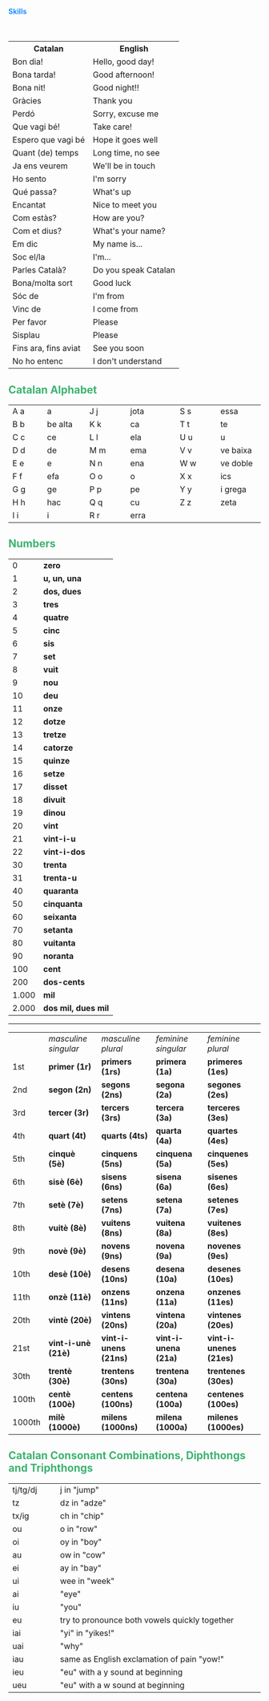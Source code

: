 <h4 style="color:DodgerBlue;">Skills</h4>
<table id="t01">
  <tr>
    <th>Catalan</th>
    <th>English</th> 
  </tr>
  <tr>
    <td>Bon dia!</td>
    <td>Hello, good day!</td> 
  </tr>
  <tr>
    <td>Bona tarda!</td>
    <td>Good afternoon!</td>
  </tr>
  <tr>
    <td>Bona nit!</td>
    <td>Good night!!</td> 
  </tr>
  <tr>
    <td>Gràcies</td>
    <td>Thank you</td>
  </tr>
  <tr>
    <td>Perdó</td>
    <td>Sorry, excuse me</td>
  </tr>
  <tr>
    <td>Que vagi bé!</td>
    <td>Take care!</td>
  </tr>
  <tr>
    <td>Espero que vagi bé</td>
    <td>Hope it goes well</td>
  </tr>
  <tr>
    <td>Quant (de) temps</td>
    <td>Long time, no see</td>
  </tr>
  <tr>
    <td>Ja ens veurem</td>
    <td>We'll be in touch</td>
  </tr>
  <tr>
    <td>Ho sento</td>
    <td>I'm sorry</td>
  </tr>
  <tr>
    <td>Qué passa?</td>
    <td>What's up</td>
  </tr>
  <tr>
    <td>Encantat</td>
    <td>Nice to meet you</td>
  </tr>
  <tr>
    <td>Com estàs?</td>
    <td>How are you?</td>
  </tr>
  <tr>
    <td>Com et dius?</td>
    <td>What's your name?</td>
  </tr>
  <tr>
    <td>Em dic</td>
    <td>My name is...</td>
  </tr>
  <tr>
    <td>Soc el/la</td>
    <td>I'm...</td>
  </tr>
  <tr>
    <td>Parles Català?</td>
    <td>Do you speak Catalan</td>
  </tr>
  <tr>
    <td>Bona/molta sort</td>
    <td>Good luck</td>
  </tr>
  <tr>
    <td>Sóc de</td>
    <td>I'm from</td>
  </tr>
  <tr>
    <td>Vinc de</td>
    <td>I come from</td>
  </tr>
  <tr>
    <td>Per favor</td>
    <td>Please</td>
  </tr>
  <tr>
    <td>Sisplau</td>
    <td>Please</td>
  </tr>
  <tr>
    <td>Fins ara, fins aviat</td>
    <td>See you soon</td>
  </tr>
  <tr>
    <td>No ho entenc</td>
    <td>I don't understand</td>
  </tr>
</table>

<h2 style="color:MediumSeaGreen;">Catalan Alphabet</h2>

<table class="table table-striped table-bordered table-hover table-responsive" width="547" align="center" cellpadding="2" cellspacing="2">
  <col width="64" span="2" />
  <tr>
    <td width="69">A a</td>
    <td width="84">a</td>
    <td width="85">J j</td>
    <td width="102">jota</td>
    <td width="84">S s</td>
    <td width="83">essa</td>
  </tr>
  <tr>
    <td>B b</td>
    <td>be alta</td>
    <td>K k</td>
    <td>ca</td>
    <td>T t</td>
    <td>te</td>
  </tr>
  <tr>
    <td>C c</td>
    <td>ce</td>
    <td>L l</td>
    <td>ela</td>
    <td>U u</td>
    <td>u</td>
  </tr>
  <tr>
    <td>D d</td>
    <td>de</td>
    <td>M m</td>
    <td>ema</td>
    <td>V v</td>
    <td>ve baixa</td>
  </tr>
  <tr>
    <td>E e</td>
    <td>e</td>
    <td>N n</td>
    <td>ena</td>
    <td>W w</td>
    <td>ve doble</td>
  </tr>
  <tr>
    <td>F f</td>
    <td>efa</td>
    <td>O o</td>
    <td>o</td>
    <td>X x</td>
    <td>ics</td>
  </tr>
  <tr>
    <td>G g</td>
    <td>ge</td>
    <td>P p</td>
    <td>pe</td>
    <td>Y y</td>
    <td>i grega</td>
  </tr>
  <tr>
    <td>H h</td>
    <td>hac</td>
    <td>Q q</td>
    <td>cu</td>
    <td>Z z</td>
    <td>zeta</td>
  </tr>
  <tr>
    <td>I i</td>
    <td>i</td>
    <td>R r</td>
    <td>erra</td>
    <td>&nbsp;</td>
    <td>&nbsp;</td>
  </tr>
</table>

<h2 style="color:MediumSeaGreen;">Numbers</h2>

<table class="table table-striped table-bordered table-hover table-responsive" align="center" cellpadding="2" cellspacing="2">
  <tr height="20">
    <td height="20">0</td>
    <td><strong>zero</strong></td>
    </tr>
  <tr height="20">
    <td height="20">1</td>
    <td><strong>u, un, una</strong></td>
    </tr>
  <tr height="20">
    <td height="20">2</td>
    <td><strong>dos, dues</strong></td>
    </tr>
  <tr height="20">
    <td height="20">3</td>
    <td><strong>tres</strong></td>
    </tr>
  <tr height="20">
    <td height="20">4</td>
    <td><strong>quatre</strong></td>
    </tr>
  <tr height="20">
    <td height="20">5</td>
    <td><strong>cinc</strong></td>
    </tr>
  <tr height="20">
    <td height="20">6</td>
    <td><strong>sis</strong></td>
    </tr>
  <tr height="20">
    <td height="20">7</td>
    <td><strong>set</strong></td>
    </tr>
  <tr height="20">
    <td height="20">8</td>
    <td><strong>vuit</strong></td>
    </tr>
  <tr height="20">
    <td height="20">9</td>
    <td><strong>nou</strong></td>
    </tr>
  <tr height="20">
    <td height="20">10</td>
    <td><strong>deu</strong></td>
    </tr>
  <tr height="20">
    <td height="20">11</td>
    <td><strong>onze</strong></td>
    </tr>
  <tr height="20">
    <td height="20">12</td>
    <td><strong>dotze</strong></td>
    </tr>
  <tr height="20">
    <td height="20">13</td>
    <td><strong>tretze</strong></td>
    </tr>
  <tr height="20">
    <td height="20">14</td>
    <td><strong>catorze</strong></td>
    </tr>
  <tr height="20">
    <td height="20">15</td>
    <td><strong>quinze</strong></td>
    </tr>
  <tr height="20">
    <td height="20">16</td>
    <td><strong>setze</strong></td>
    </tr>
  <tr height="20">
    <td height="20">17</td>
    <td><strong>disset</strong></td>
    </tr>
  <tr height="20">
    <td height="20">18</td>
    <td><strong>divuit</strong></td>
    </tr>
  <tr height="20">
    <td height="20">19</td>
    <td><strong>dinou</strong></td>
    </tr>
  <tr height="20">
    <td height="20">20</td>
    <td><strong>vint</strong></td>
    </tr>
  <tr height="20">
    <td height="20">21</td>
    <td><strong>vint-i-u</strong></td>
    </tr>
  <tr height="20">
    <td height="20">22</td>
    <td><strong>vint-i-dos</strong></td>
    </tr>
  <tr height="20">
    <td height="20">30</td>
    <td><strong>trenta</strong></td>
    </tr>
  <tr height="20">
    <td height="20">31</td>
    <td><strong>trenta-u</strong></td>
    </tr>
  <tr height="20">
    <td height="20">40</td>
    <td><strong>quaranta</strong></td>
    </tr>
  <tr height="20">
    <td height="20">50</td>
    <td><strong>cinquanta</strong></td>
    </tr>
  <tr height="20">
    <td height="20">60</td>
    <td><strong>seixanta</strong></td>
    </tr>
  <tr height="20">
    <td height="20">70</td>
    <td><strong>setanta</strong></td>
    </tr>
  <tr height="20">
    <td height="20">80</td>
    <td><strong>vuitanta</strong></td>
    </tr>
  <tr height="20">
    <td height="20">90</td>
    <td><strong>noranta</strong></td>
    </tr>
  <tr height="26">
    <td height="26">100</td>
    <td><strong>cent</strong></td>
    </tr>
  <tr height="20">
    <td height="20">200</td>
    <td><strong>dos-cents</strong></td>
    </tr>
  <tr height="20">
    <td height="20">1.000</td>
    <td><strong>mil</strong></td>
    </tr>
  <tr height="20">
    <td height="20">2.000</td>
    <td><strong>dos mil, dues mil </strong></td>
    </tr>
</table>
<hr>

<table class="table table-striped table-bordered table-hover table-responsive" align="center" cellpadding="2" cellspacing="2">
  <tr>
    <td>&nbsp;</td>
    <td><em>masculine singular </em></td>
    <td><em>masculine plural </em></td>
    <td><em>feminine singular </em></td>
    <td><em>feminine plural </em></td>
  </tr>
  <tr>
    <td>1st</td>
    <td><strong>primer (1r) </strong></td>
    <td><strong>primers (1rs) </strong></td>
    <td><strong>primera (1a) </strong></td>
    <td><strong>primeres (1es) </strong></td>
  </tr>
  <tr>
    <td>2nd</td>
    <td><strong>segon (2n) </strong></td>
    <td><strong>segons (2ns) </strong></td>
    <td><strong>segona (2a) </strong></td>
    <td><strong>segones (2es) </strong></td>
  </tr>
  <tr>
    <td>3rd</td>
    <td><strong>tercer (3r) </strong></td>
    <td><strong>tercers (3rs) </strong></td>
    <td><strong>tercera (3a) </strong></td>
    <td><strong>terceres (3es) </strong></td>
  </tr>
  <tr>
    <td>4th</td>
    <td><strong>quart (4t) </strong></td>
    <td><strong>quarts (4ts) </strong></td>
    <td><strong>quarta (4a) </strong></td>
    <td><strong>quartes (4es) </strong></td>
  </tr>
  <tr>
    <td>5th</td>
    <td><strong>cinquè (5è) </strong></td>
    <td><strong>cinquens (5ns) </strong></td>
    <td><strong>cinquena (5a) </strong></td>
    <td><strong>cinquenes (5es) </strong></td>
  </tr>
  <tr>
    <td>6th</td>
    <td><strong>sisè (6è) </strong></td>
    <td><strong>sisens (6ns) </strong></td>
    <td><strong>sisena (6a) </strong></td>
    <td><strong>sisenes (6es) </strong></td>
  </tr>
  <tr>
    <td>7th</td>
    <td><strong>setè (7è) </strong></td>
    <td><strong>setens (7ns) </strong></td>
    <td><strong>setena (7a) </strong></td>
    <td><strong>setenes (7es) </strong></td>
  </tr>
  <tr>
    <td>8th</td>
    <td><strong>vuitè (8è) </strong></td>
    <td><strong>vuitens (8ns) </strong></td>
    <td><strong>vuitena (8a) </strong></td>
    <td><strong>vuitenes (8es) </strong></td>
  </tr>
  <tr>
    <td>9th</td>
    <td><strong>novè (9è) </strong></td>
    <td><strong>novens (9ns) </strong></td>
    <td><strong>novena (9a) </strong></td>
    <td><strong>novenes (9es) </strong></td>
  </tr>
  <tr>
    <td>10th</td>
    <td><strong>desè (10è) </strong></td>
    <td><strong>desens (10ns) </strong></td>
    <td><strong>desena (10a) </strong></td>
    <td><strong>desenes (10es) </strong></td>
  </tr>
  <tr>
    <td>11th</td>
    <td><strong>onzè (11è) </strong></td>
    <td><strong>onzens (11ns) </strong></td>
    <td><strong>onzena (11a) </strong></td>
    <td><strong>onzenes (11es) </strong></td>
  </tr>
  <tr>
    <td>20th</td>
    <td><strong>vintè (20è) </strong></td>
    <td><strong>vintens (20ns) </strong></td>
    <td><strong>vintena (20a) </strong></td>
    <td><strong>vintenes (20es) </strong></td>
  </tr>
  <tr>
    <td>21st</td>
    <td><strong>vint-i-unè (21è) </strong></td>
    <td><strong>vint-i-unens (21ns) </strong></td>
    <td><strong>vint-i-unena (21a) </strong></td>
    <td><strong>vint-i-unenes (21es) </strong></td>
  </tr>
  <tr>
    <td>30th</td>
    <td><strong>trentè (30è) </strong></td>
    <td><strong>trentens (30ns) </strong></td>
    <td><strong>trentena (30a) </strong></td>
    <td><strong>trentenes (30es) </strong></td>
  </tr>
  <tr>
    <td>100th</td>
    <td><strong>centè (100è) </strong></td>
    <td><strong>centens (100ns) </strong></td>
    <td><strong>centena (100a) </strong></td>
    <td><strong>centenes (100es) </strong></td>
  </tr>
  <tr>
    <td>1000th</td>
    <td><strong>milè (1000è) </strong></td>
    <td><strong>milens (1000ns) </strong></td>
    <td><strong>milena (1000a) </strong></td>
    <td><strong>milenes (1000es) </strong></td>
  </tr>
</table>

<h2 style="color:MediumSeaGreen;">Catalan Consonant Combinations, Diphthongs and Triphthongs</h2>
<table class="table table-striped table-bordered table-hover table-responsive" width="99%" cellpadding="2" cellspacing="2">
  <col width="64" />
  <col width="239" />
  <tr height="20">
    <td width="133" height="20">tj/tg/dj</td>
    <td width="933">j in &quot;jump&quot;</td>
  </tr>
  <tr height="20">
    <td height="20">tz</td>
    <td>dz in &quot;adze&quot;</td>
  </tr>
  <tr height="20">
    <td height="20">tx/ig</td>
    <td>ch in &quot;chip&quot;</td>
  </tr>
  <tr height="20">
    <td height="20">ou</td>
    <td>o in &quot;row&quot;</td>
  </tr>
  <tr height="20">
    <td height="20">oi</td>
    <td>oy in &quot;boy&quot;</td>
  </tr>
  <tr height="20">
    <td height="20">au</td>
    <td>ow in &quot;cow&quot;</td>
  </tr>
  <tr height="20">
    <td height="20">ei</td>
    <td>ay in &quot;bay&quot;</td>
  </tr>
  <tr height="20">
    <td height="20">ui</td>
    <td>wee in &quot;week&quot;</td>
  </tr>
  <tr height="20">
    <td height="20">ai</td>
    <td>&quot;eye&quot;</td>
  </tr>
  <tr height="20">
    <td height="20">iu</td>
    <td>&quot;you&quot;</td>
  </tr>
  <tr height="20">
    <td height="20">eu</td>
    <td>try to pronounce both vowels quickly together</td>
  </tr>
  <tr height="20">
    <td height="20">iai</td>
    <td>&quot;yi&quot; in &quot;yikes!&quot;</td>
  </tr>
  <tr height="20">
    <td height="20">uai</td>
    <td>&quot;why&quot;</td>
  </tr>
  <tr height="20">
    <td height="20">iau</td>
    <td>same as English exclamation of pain &quot;yow!&quot;</td>
  </tr>
  <tr height="20">
    <td height="20">ieu</td>
    <td>&quot;eu&quot; with a y sound at    beginning</td>
  </tr>
  <tr height="20">
    <td height="20">ueu</td>
    <td> &quot;eu&quot; with a w sound at    beginning</td>
  </tr>
</table>
